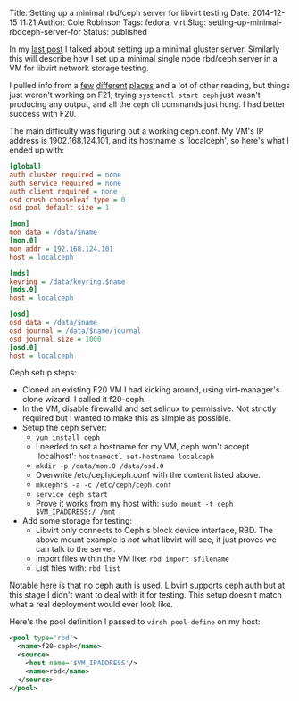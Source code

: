Title: Setting up a minimal rbd/ceph server for libvirt testing
Date: 2014-12-15 11:21
Author: Cole Robinson
Tags: fedora, virt
Slug: setting-up-minimal-rbdceph-server-for
Status: published

In my [last post](http://blog.wikichoon.com/2014/12/setting-up-minimal-gluster-server-for.html) I talked about setting up a minimal gluster server. Similarly this will describe how I set up a minimal single node rbd/ceph server in a VM for libvirt network storage testing.

I pulled info from a [few](http://eu.ceph.com/docs/wip-6919/start/quick-start/) [different](http://derekweitzel.blogspot.com/2012/02/ceph-on-fedora-16.html) [places](http://dachary.org/?p=2374) and a lot of other reading, but things just weren't working on F21; trying `systemctl start ceph` just wasn't producing any output, and all the `ceph` cli commands just hung. I had better success with F20.

The main difficulty was figuring out a working ceph.conf. My VM's IP address is 1902.168.124.101, and its hostname is 'localceph', so here's what I ended up with:


```ini
[global]
auth cluster required = none
auth service required = none
auth client required = none
osd crush chooseleaf type = 0
osd pool default size = 1

[mon]
mon data = /data/$name
[mon.0]
mon addr = 192.168.124.101
host = localceph

[mds]
keyring = /data/keyring.$name
[mds.0]
host = localceph

[osd]
osd data = /data/$name
osd journal = /data/$name/journal
osd journal size = 1000
[osd.0]
host = localceph
```


Ceph setup steps:

* Cloned an existing F20 VM I had kicking around, using virt-manager's clone wizard. I called it f20-ceph.
* In the VM, disable firewalld and set selinux to permissive. Not strictly required but I wanted to make this as simple as possible.
* Setup the ceph server:
    * `yum install ceph`
    * I needed to set a hostname for my VM, ceph won't accept 'localhost': `hostnamectl set-hostname localceph`
    * `mkdir -p /data/mon.0 /data/osd.0`
    * Overwrite /etc/ceph/ceph.conf with the content listed above.
    * `mkcephfs -a -c /etc/ceph/ceph.conf`
    * `service ceph start`
    * Prove it works from my host with: `sudo mount -t ceph $VM_IPADDRESS:/ /mnt`
* Add some storage for testing:
    * Libvirt only connects to Ceph's block device interface, RBD. The above mount example is _not_ what libvirt will see, it just proves we can talk to the server.
    * Import files within the VM like: `rbd import $filename`
    * List files with: `rbd list`

Notable here is that no ceph auth is used. Libvirt supports ceph auth but at this stage I didn't want to deal with it for testing. This setup doesn't match what a real deployment would ever look like.

Here's the pool definition I passed to `virsh pool-define` on my host:

```xml
<pool type='rbd'>
  <name>f20-ceph</name>
  <source>
    <host name='$VM_IPADDRESS'/>
    <name>rbd</name>
  </source>
</pool>
```
